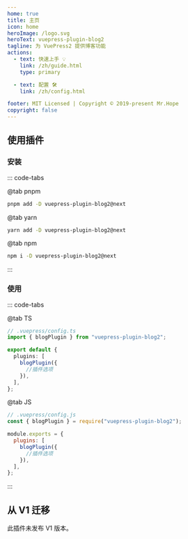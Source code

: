 ```yaml
---
home: true
title: 主页
icon: home
heroImage: /logo.svg
heroText: vuepress-plugin-blog2
tagline: 为 VuePress2 提供博客功能
actions:
  - text: 快速上手 💡
    link: /zh/guide.html
    type: primary

  - text: 配置 🛠
    link: /zh/config.html

footer: MIT Licensed | Copyright © 2019-present Mr.Hope
copyright: false
---
```


## 使用插件

### 安装

::: code-tabs

@tab pnpm

```bash
pnpm add -D vuepress-plugin-blog2@next
```

@tab yarn

```bash
yarn add -D vuepress-plugin-blog2@next
```

@tab npm

```bash
npm i -D vuepress-plugin-blog2@next
```

:::

### 使用

::: code-tabs

@tab TS

```ts
// .vuepress/config.ts
import { blogPlugin } from "vuepress-plugin-blog2";

export default {
  plugins: [
    blogPlugin({
      //插件选项
    }),
  ],
};
```

@tab JS

```js
// .vuepress/config.js
const { blogPlugin } = require("vuepress-plugin-blog2");

module.exports = {
  plugins: [
    blogPlugin({
      //插件选项
    }),
  ],
};
```

:::

## 从 V1 迁移

此插件未发布 V1 版本。
